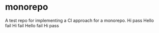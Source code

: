 # monorepo
A test repo for implementing a CI approach for a monorepo.
Hi pass
Hello fail
Hi fail
Hello fail
Hi pass

